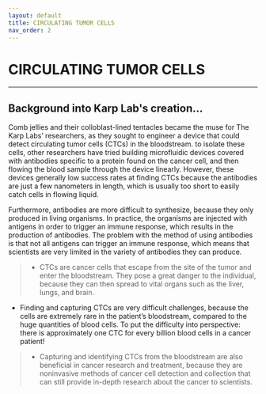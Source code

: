 ```yaml
---
layout: default
title: CIRCULATING TUMOR CELLS
nav_order: 2
---
```


# CIRCULATING TUMOR CELLS
---
## Background into Karp Lab's creation...
Comb jellies and their colloblast-lined tentacles became the muse for The Karp Labs’ researchers, as they sought to engineer a device that could detect circulating tumor cells (CTCs) in the bloodstream. to isolate these cells, other researchers have tried building microfluidic devices covered with antibodies specific to a protein found on the cancer cell, and then flowing the blood sample through the device linearly. However, these devices generally low success rates at finding CTCs because the antibodies are just a few nanometers in length, which is usually too short to easily catch cells in flowing liquid. 

Furthermore, antibodies are more difficult to synthesize, because they only produced in living organisms. In practice, the organisms are injected with antigens in order to trigger an immune response, which results in the production of antibodies. The problem with the method of using antibodies is that not all antigens can trigger an immune response, which means that scientists are very limited in the variety of antibodies they can produce. 
>	
>- CTCs are cancer cells that escape from the site of the tumor and enter the bloodstream. They pose a great danger to the individual, because they can then spread to vital organs such as the liver, lungs, and brain. 
  - Finding and capturing CTCs are very difficult challenges, because the cells are extremely rare in the patient’s bloodstream, compared to the huge quantities of blood cells. To put the difficulty into perspective: there is approximately one CTC for every billion blood cells in a cancer patient! 
>- Capturing and identifying CTCs from the bloodstream are also beneficial in cancer research and treatment, because they are noninvasive methods of cancer cell detection and collection that can still provide in-depth research about the cancer to scientists.
>

  
